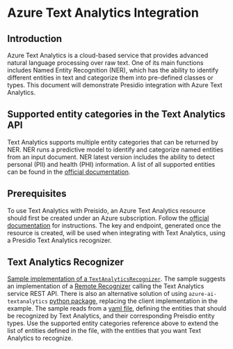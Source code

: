 # Azure Text Analytics Integration

## Introduction

Azure Text Analytics is a cloud-based service that provides advanced natural
language processing over raw text. One of its main functions includes 
Named Entity Recognition (NER), which has the ability to identify different
entities in text and categorize them into pre-defined classes or types.
This document will demonstrate Presidio integration with Azure Text Analytics.

## Supported entity categories in the Text Analytics API
Text Analytics supports multiple entity categories that can be returned by NER.
NER runs a predictive model to identify and categorize named entities from an input document.
NER latest version includes the ability to detect personal (PII) and health (PHI) information.
A list of all supported entities can be found in the 
[official documentation](https://docs.microsoft.com/en-us/azure/cognitive-services/text-analytics/named-entity-types?tabs=personal).

## Prerequisites
To use Text Analytics with Preisido, an Azure Text Analytics resource should
first be created under an Azure subscription. Follow the [official documentation](https://docs.microsoft.com/en-us/azure/cognitive-services/text-analytics/how-tos/text-analytics-how-to-call-api?tabs=synchronous#create-a-text-analytics-resource)
for instructions. The key and endpoint, generated once the resource is created, 
will be used when integrating with Text Analytics, using a Presidio Text Analytics recognizer.

## Text Analytics Recognizer
[Sample implementation of a `TextAnalyticsRecognizer`](../samples/python/text-analytics/example_text_analytics_recognizer.py).
The sample suggests an implementation of a [Remote Recognizer](https://microsoft.github.io/presidio/analyzer/adding_recognizers/#creating-a-remote-recognizer)
calling the Text Analytics service REST API. There is also an alternative solution of using `azure-ai-textanalytics` [python package](https://pypi.org/project/azure-ai-textanalytics/),
replacing the client implementation in the example.
The sample reads from a [yaml file](../samples/python/text-analytics/example_text_analytics_entity_categories.yaml), 
defining the entities that should be recognized by Text Analytics, and their corresponding
Preisdio entity types. Use the supported entity categories reference above to extend the 
list of entities defined in the file, with the entities that you want Text Analytics to recognize.
